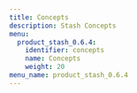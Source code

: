 ```yaml
---
title: Concepts
description: Stash Concepts
menu:
  product_stash_0.6.4:
    identifier: concepts
    name: Concepts
    weight: 20
menu_name: product_stash_0.6.4
---
```

